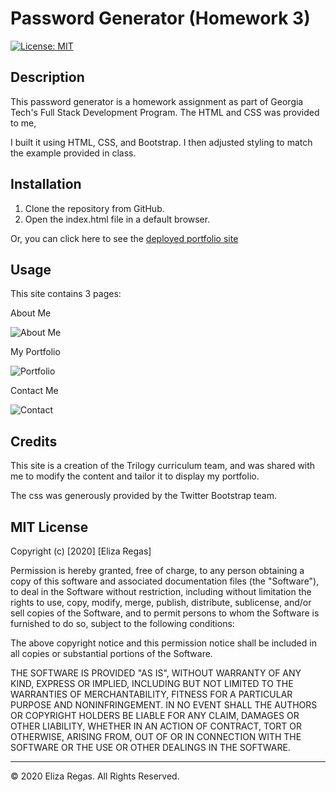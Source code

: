 # Password Generator (Homework 3)


[![License: MIT](https://img.shields.io/badge/License-MIT-yellow.svg)](https://opensource.org/licenses/MIT)

## Description 

This password generator is a homework assignment as part of Georgia Tech's Full Stack Development Program. The HTML and CSS was provided to me, 

I built it using HTML, CSS, and Bootstrap. I then adjusted styling to match the example provided in class.

## Installation

1. Clone the repository from GitHub.
2. Open the index.html file in a default browser.

Or, you can click here to see the 
[deployed portfolio site](https://github.com/ElizaRegas/hw2-bootstrap-portfolio)

## Usage 

This site contains 3 pages: 

About Me

![About Me](./assets/images/aboutMe.png)

My Portfolio

![Portfolio](./assets/images/portfolio.png)

Contact Me

![Contact](./assets/images/contact.png)

## Credits

This site is a creation of the Trilogy curriculum team, and was shared with me to modify the content and tailor it to display my portfolio. 

The css was generously provided by the Twitter Bootstrap team.

## MIT License

Copyright (c) [2020] [Eliza Regas]

Permission is hereby granted, free of charge, to any person obtaining a copy
of this software and associated documentation files (the "Software"), to deal
in the Software without restriction, including without limitation the rights
to use, copy, modify, merge, publish, distribute, sublicense, and/or sell
copies of the Software, and to permit persons to whom the Software is
furnished to do so, subject to the following conditions:

The above copyright notice and this permission notice shall be included in all
copies or substantial portions of the Software.

THE SOFTWARE IS PROVIDED "AS IS", WITHOUT WARRANTY OF ANY KIND, EXPRESS OR
IMPLIED, INCLUDING BUT NOT LIMITED TO THE WARRANTIES OF MERCHANTABILITY,
FITNESS FOR A PARTICULAR PURPOSE AND NONINFRINGEMENT. IN NO EVENT SHALL THE
AUTHORS OR COPYRIGHT HOLDERS BE LIABLE FOR ANY CLAIM, DAMAGES OR OTHER
LIABILITY, WHETHER IN AN ACTION OF CONTRACT, TORT OR OTHERWISE, ARISING FROM,
OUT OF OR IN CONNECTION WITH THE SOFTWARE OR THE USE OR OTHER DEALINGS IN THE
SOFTWARE.

---
© 2020 Eliza Regas. All Rights Reserved.

